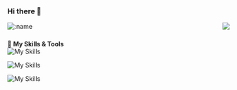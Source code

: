 ### Hi there 👋
<a href="#">
  <img align="right" src="https://github-readme-stats.vercel.app/api?username=mole828&show_icons=true" />
</a>  

![:name](https://count.getloli.com/get/@:mole828)  

### 
🌟 **My Skills & Tools**  
![My Skills](https://skillicons.dev/icons?i=py,go,rust,cs,js)

![My Skills](https://skillicons.dev/icons?i=linux,arch,bash,git,github)

![My Skills](https://skillicons.dev/icons?i=redis,mongo,postgres,rabbitmq,docker)